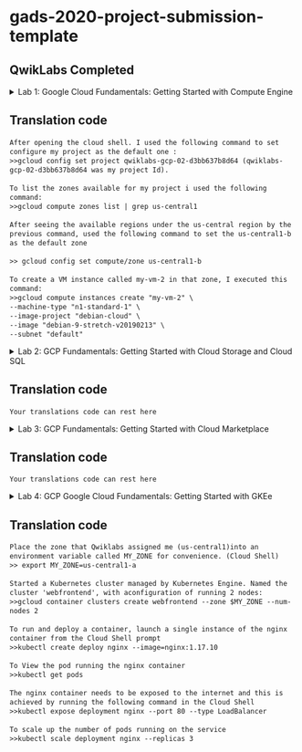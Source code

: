 <!-- Change title below -->

# gads-2020-project-submission-template

## QwikLabs Completed

<details>
  <!-- The complete lab title goes here 👇🏾-->
  <summary>Lab 1: 
Google Cloud Fundamentals: Getting Started with Compute Engine
</summary>
  <!-- Provide path to the screenshot here. Example 👇🏾-->
  <img src="screenshots/lab1.PNG">
</details>

## Translation code

```
After opening the cloud shell. I used the following command to set configure my project as the default one :
>>gcloud config set project qwiklabs-gcp-02-d3bb637b8d64 (qwiklabs-gcp-02-d3bb637b8d64 was my project Id).

To list the zones available for my project i used the following command:
>>gcloud compute zones list | grep us-central1

After seeing the available regions under the us-central region by the previous command, used the following command to set the us-central1-b as the default zone

>> gcloud config set compute/zone us-central1-b

To create a VM instance called my-vm-2 in that zone, I executed this command:
>>gcloud compute instances create "my-vm-2" \
--machine-type "n1-standard-1" \
--image-project "debian-cloud" \
--image "debian-9-stretch-v20190213" \
--subnet "default"
```

<details>
  <!-- The complete lab title goes here 👇🏾-->
  <summary>Lab 2: GCP Fundamentals: Getting Started with Cloud Storage and Cloud SQL</summary>
  <!-- Provide path to the screenshot here. Example 👇🏾-->
  <img src="screenshots\lab2.PNG">
</details>

## Translation code

```
Your translations code can rest here
```

<details>
  <!-- The complete lab title goes here 👇🏾-->
  <summary>Lab 3: GCP Fundamentals: Getting Started with Cloud Marketplace</summary>
  <!-- Provide path to the screenshot here. Example 👇🏾-->
  <img src="screenshots\lab3.PNG">
</details>

## Translation code

```
Your translations code can rest here
```

<details>
  <!-- The complete lab title goes here 👇🏾-->
  <summary>Lab 4: GCP Google Cloud Fundamentals: Getting Started with GKEe</summary>
  <!-- Provide path to the screenshot here. Example 👇🏾-->
  <img src="screenshots\lab4.PNG">
</details>

## Translation code

```
Place the zone that Qwiklabs assigned me (us-central1)into an environment variable called MY_ZONE for convenience. (Cloud Shell)
>> export MY_ZONE=us-central1-a

Started a Kubernetes cluster managed by Kubernetes Engine. Named the cluster 'webfrontend', with aconfiguration of running 2 nodes:
>>gcloud container clusters create webfrontend --zone $MY_ZONE --num-nodes 2

To run and deploy a container, launch a single instance of the nginx container from the Cloud Shell prompt
>>kubectl create deploy nginx --image=nginx:1.17.10

To View the pod running the nginx container
>>kubectl get pods

The nginx container needs to be exposed to the internet and this is achieved by running the following command in the Cloud Shell
>>kubectl expose deployment nginx --port 80 --type LoadBalancer

To scale up the number of pods running on the service
>>kubectl scale deployment nginx --replicas 3
```
